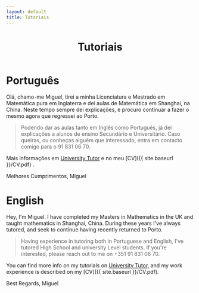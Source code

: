 ```yaml
---
layout: default
title: Tutoriais
---
```


<div class="text-center">
  <p>
    <i class="fa fa-book fa-3x"></i>
  </p>
</div>

<header>
  <h1 class="landing-title">Tutoriais</h1>
</header>

# Português
Olá, chamo-me Miguel, tirei a minha Licenciatura e Mestrado em Matemática pura em Inglaterra e dei aulas de Matemática em Shanghai, na China. Neste tempo sempre dei explicações, e procuro continuar a fazer o mesmo agora que regressei ao Porto.

> Podendo dar as aulas tanto em Inglês como Português, já dei explicações a alunos de ensino Secundário e Universitário. Caso queiras, ou conheças alguém que interessado, entra em contacto comigo para o 91 831 06 70.

Mais informações em [University Tutor](https://universitytutor.com/tutors/944174) e no meu [CV]({{ site.baseurl }}/CV.pdf) .

Melhores Cumprimentos,
Miguel

# English

Hey, I'm Miguel. I have completed my Masters in Mathematics in the UK and taught mathematics in Shanghai, China. During these years I've always tutored, and seek to continue having recently returned to Porto.


> Having experience in tutoring both in Portuguese and English, I've tutored High School and university Level students. If you're interested, please reach out to me on +351 91 831 06 70.

You can find more info on my tutorials on [University Tutor](https://universitytutor.com/tutors/944174), and my work experience is described on my [CV]({{ site.baseurl }}/CV.pdf).

Best Regards,
Miguel